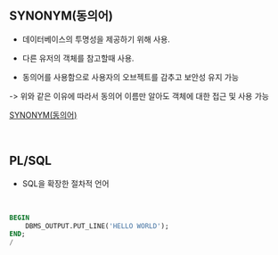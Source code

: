 ## SYNONYM(동의어)

- 데이터베이스의 투명성을 제공하기 위해 사용. 

- 다른 유저의 객체를 참고할때 사용.

- 동의어를 사용함으로 사용자의 오브젝트를 감추고 보안성 유지 가능

-> 위와 같은 이유에 따라서 동의어 이름만 알아도 객체에 대한 접근 및 사용 가능



[SYNONYM(동의어)](http://www.gurubee.net/lecture/1038)


<br/>

## PL/SQL

- SQL을 확장한 절차적 언어

<br/>

```sql
BEGIN 
    DBMS_OUTPUT.PUT_LINE('HELLO WORLD');
END;
/
```
